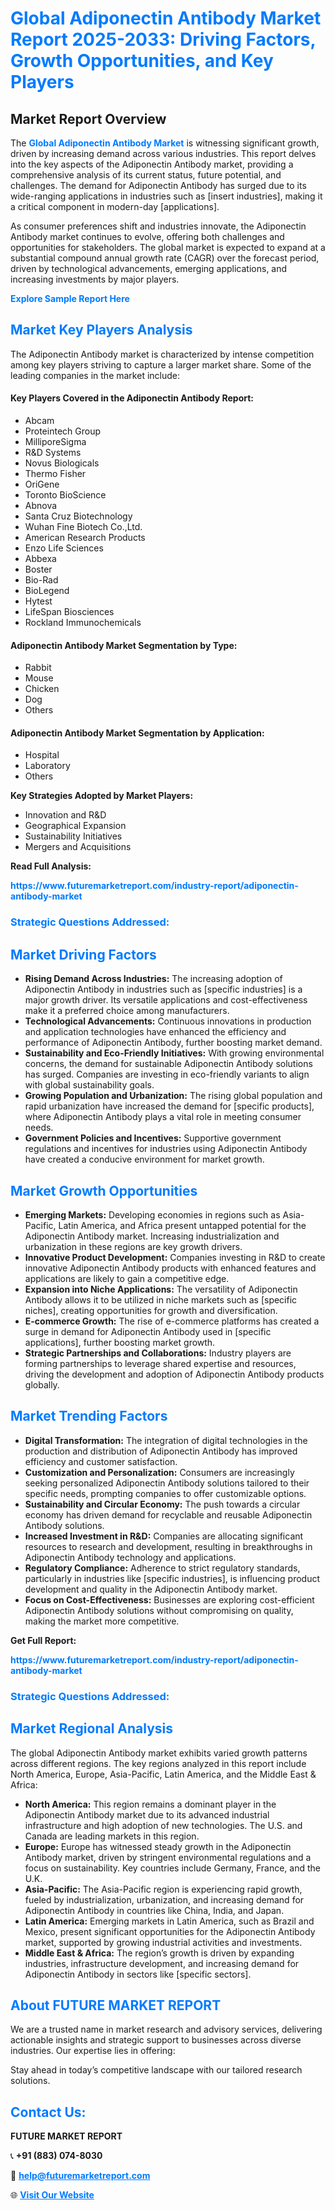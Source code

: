 <h1 style="color: #007BFF;">Global Adiponectin Antibody Market Report 2025-2033: Driving Factors, Growth Opportunities, and Key Players</h1>

<section id="overview">
<h2>Market Report Overview</h2>
<p>The <a href="https://www.futuremarketreport.com/industry-report/adiponectin-antibody-market" style="color: #007BFF; text-decoration: none;"><strong>Global Adiponectin Antibody Market</strong></a> is witnessing significant growth, driven by increasing demand across various industries. This report delves into the key aspects of the Adiponectin Antibody market, providing a comprehensive analysis of its current status, future potential, and challenges. The demand for Adiponectin Antibody has surged due to its wide-ranging applications in industries such as [insert industries], making it a critical component in modern-day [applications].</p>
<p>As consumer preferences shift and industries innovate, the Adiponectin Antibody market continues to evolve, offering both challenges and opportunities for stakeholders. The global market is expected to expand at a substantial compound annual growth rate (CAGR) over the forecast period, driven by technological advancements, emerging applications, and increasing investments by major players.</p>
</section>

<section id="overview">
<p><a href="https://www.futuremarketreport.com/request-sample/reportId=79387" style="color: #007BFF; text-decoration: none;"><strong>Explore Sample Report Here</strong></a></p>
</section>

<section id="key-players">
<h2 style="color: #007BFF;">Market Key Players Analysis</h2>
<p>The Adiponectin Antibody market is characterized by intense competition among key players striving to capture a larger market share. Some of the leading companies in the market include:</p>
<h4>Key Players Covered in the Adiponectin Antibody Report:</h4>
<ul><li>Abcam</li><li>Proteintech Group</li><li>MilliporeSigma</li><li>R&amp;D Systems</li><li>Novus Biologicals</li><li>Thermo Fisher</li><li>OriGene</li><li>Toronto BioScience</li><li>Abnova</li><li>Santa Cruz Biotechnology</li><li>Wuhan Fine Biotech Co.,Ltd.</li><li>American Research Products</li><li>Enzo Life Sciences</li><li>Abbexa</li><li>Boster</li><li>Bio-Rad</li><li>BioLegend</li><li>Hytest</li><li>LifeSpan Biosciences</li><li>Rockland Immunochemicals</li></ul>
<h4>Adiponectin Antibody Market Segmentation by Type:</h4>
<ul><li>Rabbit</li><li>Mouse</li><li>Chicken</li><li>Dog</li><li>Others</li></ul>

<h4>Adiponectin Antibody Market Segmentation by Application:</h4>
<ul><li>Hospital</li><li>Laboratory</li><li>Others</li></ul>
<p><strong>Key Strategies Adopted by Market Players:</strong></p>
<ul>
<li>Innovation and R&D</li>
<li>Geographical Expansion</li>
<li>Sustainability Initiatives</li>
<li>Mergers and Acquisitions</li>
</ul>
</section>

<section>
<p><strong>Read Full Analysis: </strong></p><a href="https://www.futuremarketreport.com/industry-report/adiponectin-antibody-market" style="color: #007BFF; text-decoration: none;"><strong>https://www.futuremarketreport.com/industry-report/adiponectin-antibody-market</strong></a>
<h3 style="color: #007BFF;">Strategic Questions Addressed:</h3>
</section>

<section id="driving-factors">
<h2 style="color: #007BFF;">Market Driving Factors</h2>
<ul>
<li><strong>Rising Demand Across Industries:</strong> The increasing adoption of Adiponectin Antibody in industries such as [specific industries] is a major growth driver. Its versatile applications and cost-effectiveness make it a preferred choice among manufacturers.</li>
<li><strong>Technological Advancements:</strong> Continuous innovations in production and application technologies have enhanced the efficiency and performance of Adiponectin Antibody, further boosting market demand.</li>
<li><strong>Sustainability and Eco-Friendly Initiatives:</strong> With growing environmental concerns, the demand for sustainable Adiponectin Antibody solutions has surged. Companies are investing in eco-friendly variants to align with global sustainability goals.</li>
<li><strong>Growing Population and Urbanization:</strong> The rising global population and rapid urbanization have increased the demand for [specific products], where Adiponectin Antibody plays a vital role in meeting consumer needs.</li>
<li><strong>Government Policies and Incentives:</strong> Supportive government regulations and incentives for industries using Adiponectin Antibody have created a conducive environment for market growth.</li>
</ul>
</section>

<section id="growth-opportunities">
<h2 style="color: #007BFF;">Market Growth Opportunities</h2>
<ul>
<li><strong>Emerging Markets:</strong> Developing economies in regions such as Asia-Pacific, Latin America, and Africa present untapped potential for the Adiponectin Antibody market. Increasing industrialization and urbanization in these regions are key growth drivers.</li>
<li><strong>Innovative Product Development:</strong> Companies investing in R&D to create innovative Adiponectin Antibody products with enhanced features and applications are likely to gain a competitive edge.</li>
<li><strong>Expansion into Niche Applications:</strong> The versatility of Adiponectin Antibody allows it to be utilized in niche markets such as [specific niches], creating opportunities for growth and diversification.</li>
<li><strong>E-commerce Growth:</strong> The rise of e-commerce platforms has created a surge in demand for Adiponectin Antibody used in [specific applications], further boosting market growth.</li>
<li><strong>Strategic Partnerships and Collaborations:</strong> Industry players are forming partnerships to leverage shared expertise and resources, driving the development and adoption of Adiponectin Antibody products globally.</li>
</ul>
</section>

<section id="trending-factors">
<h2 style="color: #007BFF;">Market Trending Factors</h2>
<ul>
<li><strong>Digital Transformation:</strong> The integration of digital technologies in the production and distribution of Adiponectin Antibody has improved efficiency and customer satisfaction.</li>
<li><strong>Customization and Personalization:</strong> Consumers are increasingly seeking personalized Adiponectin Antibody solutions tailored to their specific needs, prompting companies to offer customizable options.</li>
<li><strong>Sustainability and Circular Economy:</strong> The push towards a circular economy has driven demand for recyclable and reusable Adiponectin Antibody solutions.</li>
<li><strong>Increased Investment in R&D:</strong> Companies are allocating significant resources to research and development, resulting in breakthroughs in Adiponectin Antibody technology and applications.</li>
<li><strong>Regulatory Compliance:</strong> Adherence to strict regulatory standards, particularly in industries like [specific industries], is influencing product development and quality in the Adiponectin Antibody market.</li>
<li><strong>Focus on Cost-Effectiveness:</strong> Businesses are exploring cost-efficient Adiponectin Antibody solutions without compromising on quality, making the market more competitive.</li>
</ul>
</section>

<section>
<p><strong>Get Full Report: </strong></p><a href="https://www.futuremarketreport.com/industry-report/adiponectin-antibody-market" style="color: #007BFF; text-decoration: none;"><strong>https://www.futuremarketreport.com/industry-report/adiponectin-antibody-market</strong></a>
<h3 style="color: #007BFF;">Strategic Questions Addressed:</h3>
</section>


<section id="regional-analysis">
<h2 style="color: #007BFF;">Market Regional Analysis</h2>
<p>The global Adiponectin Antibody market exhibits varied growth patterns across different regions. The key regions analyzed in this report include North America, Europe, Asia-Pacific, Latin America, and the Middle East & Africa:</p>
<ul>
<li><strong>North America:</strong> This region remains a dominant player in the Adiponectin Antibody market due to its advanced industrial infrastructure and high adoption of new technologies. The U.S. and Canada are leading markets in this region.</li>
<li><strong>Europe:</strong> Europe has witnessed steady growth in the Adiponectin Antibody market, driven by stringent environmental regulations and a focus on sustainability. Key countries include Germany, France, and the U.K.</li>
<li><strong>Asia-Pacific:</strong> The Asia-Pacific region is experiencing rapid growth, fueled by industrialization, urbanization, and increasing demand for Adiponectin Antibody in countries like China, India, and Japan.</li>
<li><strong>Latin America:</strong> Emerging markets in Latin America, such as Brazil and Mexico, present significant opportunities for the Adiponectin Antibody market, supported by growing industrial activities and investments.</li>
<li><strong>Middle East & Africa:</strong> The region’s growth is driven by expanding industries, infrastructure development, and increasing demand for Adiponectin Antibody in sectors like [specific sectors].</li>
</ul>
</section>

<footer>
<h2 style="color: #007BFF;">About FUTURE MARKET REPORT</h2>
<p>We are a trusted name in market research and advisory services, delivering actionable insights and strategic support to businesses across diverse industries. Our expertise lies in offering:</p>

<p>Stay ahead in today’s competitive landscape with our tailored research solutions.</p>

<h2 style="color: #007BFF;">Contact Us:</h2>
<p><strong>FUTURE MARKET REPORT</strong></p>
<p>📞 <strong>+91 (883) 074-8030</strong></p>
<p>📧 <strong><a href="mailto:help@futuremarketreport.com" style="color: #007BFF;">help@futuremarketreport.com</a></strong></p>
<p>🌐 <strong><a href="https://www.futuremarketreport.com/" style="color: #007BFF;">Visit Our Website</a></strong></p>
</footer>